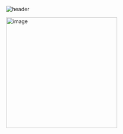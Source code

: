 ![header](https://capsule-render.vercel.app/api?type=cylinder&color=auto&height=300&section=header&text=CLEAN%OUT&fontSize=90)

<img width="300" alt="image" src="https://user-images.githubusercontent.com/52804557/222876234-009aa921-b7c7-4852-a3cc-f5741df9e8af.png">
